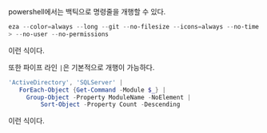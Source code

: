 powershell에서는 백틱으로 명령줄을 개행할 수 있다.
```powershell
eza --color=always --long --git --no-filesize --icons=always --no-time `
> --no-user --no-permissions
```
이런 식이다.

또한 파이프 라인 `|`은 기본적으로 개행이 가능하다.
```powershell
'ActiveDirectory', 'SQLServer' |
   ForEach-Object {Get-Command -Module $_} |
     Group-Object -Property ModuleName -NoElement |
         Sort-Object -Property Count -Descending
```
이런 식이다.